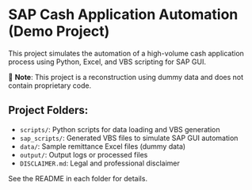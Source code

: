 # SAP Cash Application Automation (Demo Project)
This project simulates the automation of a high-volume cash application process using Python, Excel, and VBS scripting for SAP GUI.

📌 **Note**: This project is a reconstruction using dummy data and does not contain proprietary code.

## Project Folders:
- `scripts/`: Python scripts for data loading and VBS generation
- `sap_scripts/`: Generated VBS files to simulate SAP GUI automation
- `data/`: Sample remittance Excel files (dummy data)
- `output/`: Output logs or processed files
- `DISCLAIMER.md`: Legal and professional disclaimer

See the README in each folder for details.
